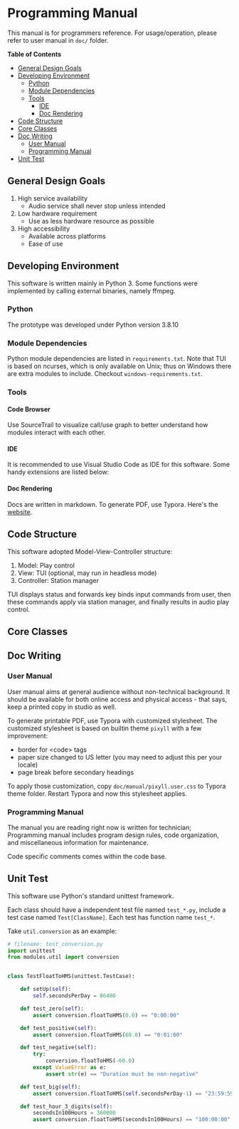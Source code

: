 # Programming Manual

This manual is for programmers reference. For usage/operation, please refer to user manual in `doc/` folder.

**Table of Contents**

<!-- vscode-markdown-toc -->
* [General Design Goals](#GeneralDesignGoals)
* [Developing Environment](#DevelopingEnvironment)
	* [Python](#Python)
	* [Module Dependencies](#ModuleDependencies)
	* [Tools](#Tools)
		* [IDE](#IDE)
		* [Doc Rendering](#DocRendering)
* [Code Structure](#CodeStructure)
* [Core Classes](#CoreClasses)
* [Doc Writing](#DocWriting)
	* [User Manual](#UserManual)
	* [Programming Manual](#ProgrammingManual)
* [Unit Test](#UnitTest)

<!-- vscode-markdown-toc-config
	numbering=false
	autoSave=true
	/vscode-markdown-toc-config -->
<!-- /vscode-markdown-toc -->

## <a name='GeneralDesignGoals'></a>General Design Goals

1. High service availability
    - Audio service shall never stop unless intended
2. Low hardware requirement
    - Use as less hardware resource as possible
3. High accessibility
    - Available across platforms
    - Ease of use

## <a name='DevelopingEnvironment'></a>Developing Environment

This software is written mainly in Python 3. Some functions were implemented by calling external binaries, namely ffmpeg.

### <a name='Python'></a>Python

The prototype was developed under Python version 3.8.10

### <a name='ModuleDependencies'></a>Module Dependencies

Python module dependencies are listed in `requirements.txt`. Note that TUI is based on ncurses, which is only available on Unix; thus on Windows there are extra modules to include. Checkout `windows-requirements.txt`.

### <a name='Tools'></a>Tools

#### Code Browser

Use SourceTrail to visualize call/use graph to better understand how modules interact with each other.

#### <a name='IDE'></a>IDE

It is recommended to use Visual Studio Code as IDE for this software. Some handy extensions are listed below:

#### <a name='DocRendering'></a>Doc Rendering

Docs are written in markdown. To generate PDF, use Typora. Here's the [website](https://typora.io/).

## <a name='CodeStructure'></a>Code Structure

This software adopted Model-View-Controller structure:

1. Model: Play control
2. View: TUI (optional, may run in headless mode)
3. Controller: Station manager

TUI displays status and forwards key binds input commands from user, then these commands apply via station manager, and finally results in audio play control.

## <a name='CoreClasses'></a>Core Classes

## <a name='DocWriting'></a>Doc Writing

### <a name='UserManual'></a>User Manual

User manual aims at general audience without non-technical background. It should be available for both online access and physical access - that says, keep a printed copy in studio as well.

To generate printable PDF, use Typora with customized stylesheet. The customized stylesheet is based on builtin theme `pixyll` with a few improvement:

- border for \<code> tags
- paper size changed to US letter (you may need to adjust this per your locale)
- page break before secondary headings

To apply those customization, copy `doc/manual/pixyll.user.css` to Typora theme folder. Restart Typora and now this stylesheet applies.

### <a name='ProgrammingManual'></a>Programming Manual

The manual you are reading right now is written for technician; Programming manual includes program design rules, code organization, and miscellaneous information for maintenance.

Code specific comments comes within the code base.

## <a name='UnitTest'></a>Unit Test

This software use Python's standard unittest framework.

Each class should have a independent test file named `test_*.py`, include a test case named `Test[ClassName]`. Each test has function name `test_*`.

Take `util.conversion` as an example:

```python
# filename: test_conversion.py
import unittest
from modules.util import conversion


class TestFloatToHMS(unittest.TestCase):

    def setUp(self):
        self.secondsPerDay = 86400

    def test_zero(self):
        assert conversion.floatToHMS(0.0) == "0:00:00"

    def test_positive(self):
        assert conversion.floatToHMS(60.0) == "0:01:00"

    def test_negative(self):
        try:
            conversion.floatToHMS(-60.0)
        except ValueError as e:
            assert str(e) == "Duration must be non-negative"

    def test_big(self):
        assert conversion.floatToHMS(self.secondsPerDay-1) == "23:59:59"

    def test_hour_3_digits(self):
        secondsIn100Hours = 360000
        assert conversion.floatToHMS(secondsIn100Hours) == "100:00:00"
```